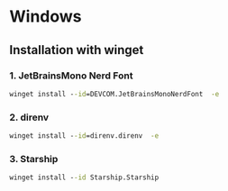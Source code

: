 # Windows

## Installation with winget

### 1. JetBrainsMono Nerd Font

```cmd
winget install --id=DEVCOM.JetBrainsMonoNerdFont  -e
```

### 2. direnv

```cmd
winget install --id=direnv.direnv  -e
```

### 3. Starship

```cmd
winget install --id Starship.Starship
```
